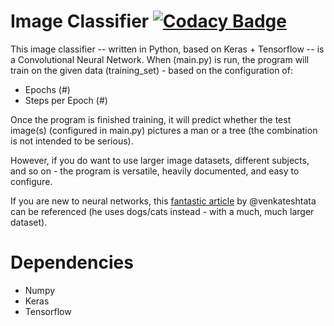 # Image Classifier [![Codacy Badge](https://api.codacy.com/project/badge/Grade/54237135413e45b296b66e756c3a47b8)](https://www.codacy.com/manual/colin-bethea/cnnClassifier?utm_source=github.com&amp;utm_medium=referral&amp;utm_content=colin-bethea/cnnClassifier&amp;utm_campaign=Badge_Grade)
This image classifier -- written in Python, based on Keras + Tensorflow -- is a Convolutional Neural Network.
When (main.py) is run, the program will train on the given data (training_set) - based on the configuration of:
- Epochs (#)
- Steps per Epoch (#)

Once the program is finished training, it will predict whether the test image(s) (configured in main.py) pictures a man or a tree (the combination is not intended to be serious).

However, if you do want to use larger image datasets, different subjects, and so on - the program is versatile, heavily documented, and easy to configure.

If you are new to neural networks, this <a href="https://becominghuman.ai/building-an-image-classifier-using-deep-learning-in-python-totally-from-a-beginners-perspective-be8dbaf22dd8" target="_blank">fantastic article</a> by @venkateshtata can be referenced (he uses dogs/cats instead - with a much, much larger dataset).

# Dependencies
- Numpy
- Keras
- Tensorflow
